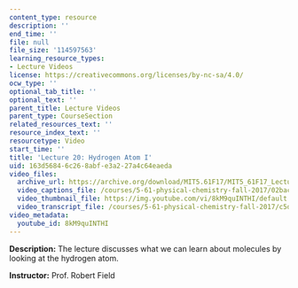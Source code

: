 ```yaml
---
content_type: resource
description: ''
end_time: ''
file: null
file_size: '114597563'
learning_resource_types:
- Lecture Videos
license: https://creativecommons.org/licenses/by-nc-sa/4.0/
ocw_type: ''
optional_tab_title: ''
optional_text: ''
parent_title: Lecture Videos
parent_type: CourseSection
related_resources_text: ''
resource_index_text: ''
resourcetype: Video
start_time: ''
title: 'Lecture 20: Hydrogen Atom I'
uid: 163d5684-6c26-8abf-e3a2-27a4c64eaeda
video_files:
  archive_url: https://archive.org/download/MIT5.61F17/MIT5_61F17_Lecture_20_300k.mp4
  video_captions_file: /courses/5-61-physical-chemistry-fall-2017/02bac488b5bb5b59b153758a9ddef8bc_8kM9quINTHI.vtt
  video_thumbnail_file: https://img.youtube.com/vi/8kM9quINTHI/default.jpg
  video_transcript_file: /courses/5-61-physical-chemistry-fall-2017/c5d27985ea78c1d6b38a6637caf5ab65_8kM9quINTHI.pdf
video_metadata:
  youtube_id: 8kM9quINTHI
---
```


**Description:** The lecture discusses what we can learn about molecules by looking at the hydrogen atom.

**Instructor:** Prof. Robert Field

